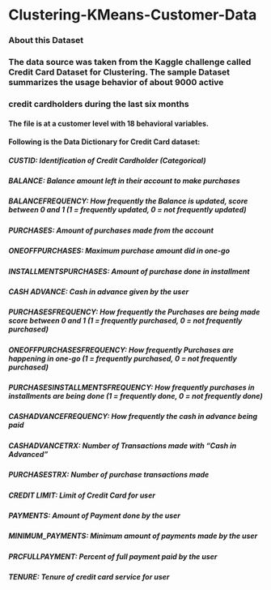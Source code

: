 # Clustering-KMeans-Customer-Data

### About this Dataset

### The data source was taken from the Kaggle challenge called Credit Card Dataset for Clustering. The sample Dataset summarizes the usage behavior of about 9000 active 
### credit cardholders during the last six months

#### The file is at a customer level with 18 behavioral variables.

#### Following is the Data Dictionary for Credit Card dataset:

##### CUSTID: Identification of Credit Cardholder (Categorical)
##### BALANCE: Balance amount left in their account to make purchases
##### BALANCEFREQUENCY: How frequently the Balance is updated, score between 0 and 1 (1 = frequently updated, 0 = not frequently updated)
##### PURCHASES: Amount of purchases made from the account
##### ONEOFFPURCHASES: Maximum purchase amount did in one-go
##### INSTALLMENTSPURCHASES: Amount of purchase done in installment
##### CASH ADVANCE: Cash in advance given by the user
##### PURCHASESFREQUENCY: How frequently the Purchases are being made score between 0 and 1 (1 = frequently purchased, 0 = not frequently purchased)
##### ONEOFFPURCHASESFREQUENCY: How frequently Purchases are happening in one-go (1 = frequently purchased, 0 = not frequently purchased)
##### PURCHASESINSTALLMENTSFREQUENCY: How frequently purchases in installments are being done (1 = frequently done, 0 = not frequently done)
##### CASHADVANCEFREQUENCY: How frequently the cash in advance being paid
##### CASHADVANCETRX: Number of Transactions made with “Cash in Advanced”
##### PURCHASESTRX: Number of purchase transactions made
##### CREDIT LIMIT: Limit of Credit Card for user
##### PAYMENTS: Amount of Payment done by the user
##### MINIMUM_PAYMENTS: Minimum amount of payments made by the user
##### PRCFULLPAYMENT: Percent of full payment paid by the user
##### TENURE: Tenure of credit card service for user

